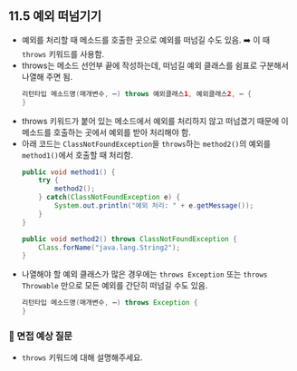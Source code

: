 ## 11.5 예외 떠넘기기
- 예외를 처리할 때 메소드를 호출한 곳으로 예외를 떠넘길 수도 있음. ➡️ 이 때 `throws` 키워드를 사용함.
- throws는 메소드 선언부 끝에 작성하는데, 떠넘길 예외 클래스를 쉼표로 구분해서 나열해 주면 됨.
  ```java
  리턴타입 메소드명(매개변수, ⋯) throws 예외클래스1, 예외클래스2, ⋯ {
  }
  ```
- throws 키워드가 붙어 있는 메소드에서 예외를 처리하지 않고 떠넘겼기 때문에 이 메소드를 호출하는 곳에서 예외를 받아 처리해야 함.
- 아래 코드는 `ClassNotFoundException`을 `throws`하는 `method2()`의 예외를 `method1()`에서 호출할 때 처리함.
  ```java
  public void method1() {
      try {
          method2();
      } catch(ClassNotFoundException e) {
          System.out.println("예외 처리: " + e.getMessage());
      }
  }
  
  public void method2() throws ClassNotFoundException {
      Class.forName("java.lang.String2");
  }
  ```
- 나열해야 할 예외 클래스가 많은 경우에는 `throws Exception` 또는 `throws Throwable` 만으로 모든 예외를 간단히 떠넘길 수도 있음.
  ```java
  리턴타입 메소드명(매개변수, ⋯) throws Exception {
  }
  ```
### 🙋 면접 예상 질문
- `throws` 키워드에 대해 설명해주세요.